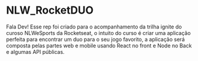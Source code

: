 # NLW_RocketDUO

Fala Dev! Esse rep foi criado para o acompanhamento da trilha ignite do curoso NLWeSports da Rocketseat, o intuito do curso é criar uma aplicação perfeita para encontrar um duo para o seu jogo favorito, a aplicação será composta pelas partes web e mobile usando React no front e Node no Back e algumas API públicas.
